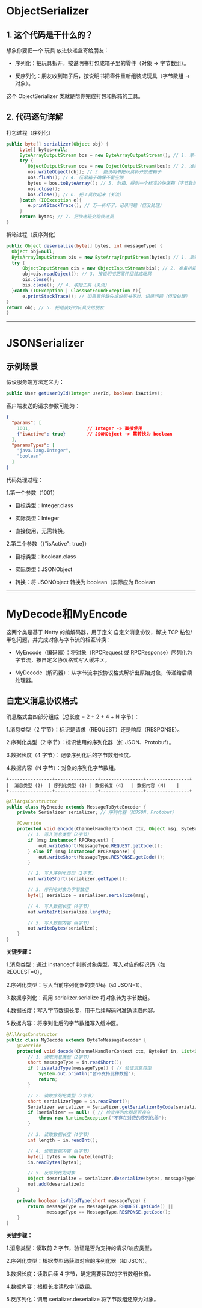 # ObjectSerializer
## 1. 这个代码是干什么的？
   想象你要把一个 玩具 放进快递盒寄给朋友：

- 序列化：把玩具拆开，按说明书打包成箱子里的零件（对象 → 字节数组）。

- 反序列化：朋友收到箱子后，按说明书把零件重新组装成玩具（字节数组 → 对象）。

这个 ObjectSerializer 类就是帮你完成打包和拆箱的工具。

## 2. 代码逐句详解
   打包过程（序列化）
   ```java
public byte[] serializer(Object obj) {
        byte[] bytes=null;
        ByteArrayOutputStream bos = new ByteArrayOutputStream(); // 1. 拿一个空箱子（内存缓冲区）
        try {
           ObjectOutputStream oos = new ObjectOutputStream(bos); // 2. 准备装箱说明书（对象输出流）
           oos.writeObject(obj); // 3. 按说明书把玩具拆开放进箱子
           oos.flush(); // 4. 压紧箱子确保不留空隙
           bytes = bos.toByteArray(); // 5. 封箱，得到一个标准的快递箱（字节数组）
           oos.close();
           bos.close(); // 6. 把工具收起来（关流）
        }catch (IOException e){
           e.printStackTrace(); // 万一拆坏了，记录问题（但没处理）
        }
        return bytes; // 7. 把快递箱交给快递员
}
   ```
   拆箱过程（反序列化）
   ```java
   public Object deserialize(byte[] bytes, int messageType) {
     Object obj=null;
     ByteArrayInputStream bis = new ByteArrayInputStream(bytes); // 1. 拿到快递箱
     try {
         ObjectInputStream ois = new ObjectInputStream(bis); // 2. 准备拆箱说明书（对象输入流）
         obj=ois.readObject(); // 3. 按说明书把零件组装成玩具
         ois.close();
         bis.close(); // 4. 收拾工具（关流）
     }catch (IOException | ClassNotFoundException e){
         e.printStackTrace(); // 如果零件缺失或说明书不对，记录问题（但没处理）
   }
   return obj; // 5. 把组装好的玩具交给朋友
}
```
-----

# JSONSerializer

## 示例场景
假设服务端方法定义为：

```java
public User getUserById(Integer userId, boolean isActive);
```
客户端发送的请求参数可能为：
```json
{
  "params": [
    1001,                     // Integer -> 直接使用
    {"isActive": true}        // JSONObject -> 需转换为 boolean
  ],
  "paramsTypes": [
    "java.lang.Integer",
    "boolean"
  ]
}
```
代码处理过程：

1.第一个参数（1001）

  - 目标类型：Integer.class

  - 实际类型：Integer

  - 直接使用，无需转换。

2.第二个参数（{"isActive": true}）

  - 目标类型：boolean.class

  - 实际类型：JSONObject

  - 转换：将 JSONObject 转换为 boolean（实际应为 Boolean
--------
# MyDecode和MyEncode
这两个类是基于 Netty 的编解码器，用于定义 自定义消息协议，解决 TCP 粘包/半包问题，并完成对象与字节流的相互转换：

  - MyEncode（编码器）：将对象（RPCRequest 或 RPCResponse）序列化为字节流，按自定义协议格式写入缓冲区。

  - MyDecode（解码器）：从字节流中按协议格式解析出原始对象，传递给后续处理器。

## 自定义消息协议格式
消息格式由四部分组成（总长度 = 2 + 2 + 4 + N 字节）：

1.消息类型（2 字节）：标识是请求（REQUEST）还是响应（RESPONSE）。

2.序列化类型（2 字节）：标识使用的序列化器（如 JSON、Protobuf）。

3.数据长度（4 字节）：记录序列化后的字节数组长度。

4.数据内容（N 字节）：对象的序列化字节数组。
```
+----------------+----------------+----------------+----------------+
|  消息类型 (2)  | 序列化类型 (2) | 数据长度 (4)   | 数据内容 (N)    |
+----------------+----------------+----------------+----------------+
```
```java
@AllArgsConstructor
public class MyEncode extends MessageToByteEncoder {
    private Serializer serializer; // 序列化器（如JSON、Protobuf）

    @Override
    protected void encode(ChannelHandlerContext ctx, Object msg, ByteBuf out) {
        // 1. 写入消息类型（2字节）
        if (msg instanceof RPCRequest) {
            out.writeShort(MessageType.REQUEST.getCode());
        } else if (msg instanceof RPCResponse) {
            out.writeShort(MessageType.RESPONSE.getCode());
        }

        // 2. 写入序列化类型（2字节）
        out.writeShort(serializer.getType());

        // 3. 序列化对象为字节数组
        byte[] serialize = serializer.serialize(msg);

        // 4. 写入数据长度（4字节）
        out.writeInt(serialize.length);

        // 5. 写入数据内容（N字节）
        out.writeBytes(serialize);
    }
}
```
**关键步骤：**

1.消息类型：通过 instanceof 判断对象类型，写入对应的标识码（如 REQUEST=0）。

2.序列化类型：写入当前序列化器的类型码（如 JSON=1）。

3.数据序列化：调用 serializer.serialize 将对象转为字节数组。

4.数据长度：写入字节数组长度，用于后续解码时准确读取内容。

5.数据内容：将序列化后的字节数组写入缓冲区。

```java
@AllArgsConstructor
public class MyDecode extends ByteToMessageDecoder {
    @Override
    protected void decode(ChannelHandlerContext ctx, ByteBuf in, List<Object> out) {
        // 1. 读取消息类型（2字节）
        short messageType = in.readShort();
        if (!isValidType(messageType)) { // 验证消息类型
            System.out.println("暂不支持此种数据");
            return;
        }

        // 2. 读取序列化类型（2字节）
        short serializerType = in.readShort();
        Serializer serializer = Serializer.getSerializerByCode(serializerType);
        if (serializer == null) { // 检查序列化器是否存在
            throw new RuntimeException("不存在对应的序列化器");
        }

        // 3. 读取数据长度（4字节）
        int length = in.readInt();

        // 4. 读取数据内容（N字节）
        byte[] bytes = new byte[length];
        in.readBytes(bytes);

        // 5. 反序列化为对象
        Object deserialize = serializer.deserialize(bytes, messageType);
        out.add(deserialize);
    }

    private boolean isValidType(short messageType) {
        return messageType == MessageType.REQUEST.getCode() || 
               messageType == MessageType.RESPONSE.getCode();
    }
}
```
**关键步骤：**

1.消息类型：读取前 2 字节，验证是否为支持的请求/响应类型。

2.序列化类型：根据类型码获取对应的序列化器（如 JSON）。

3.数据长度：读取后续 4 字节，确定需要读取的字节数组长度。

4.数据内容：根据长度读取字节数组。

5.反序列化：调用 serializer.deserialize 将字节数组还原为对象。